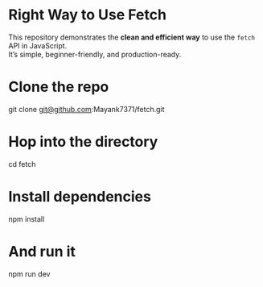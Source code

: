 # Right Way to Use Fetch
This repository demonstrates the **clean and efficient way** to use the `fetch` API in JavaScript.  
It’s simple, beginner-friendly, and production-ready.

# Clone the repo
git clone git@github.com:Mayank7371/fetch.git

# Hop into the directory
cd fetch

# Install dependencies
npm install

# And run it
npm run dev
